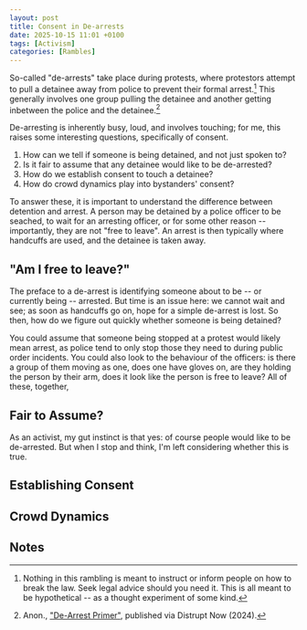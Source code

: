 ```yaml
---
layout: post
title: Consent in De-arrests
date: 2025-10-15 11:01 +0100
tags: [Activism]
categories: [Rambles]
---
```


So-called "de-arrests" take place during protests, where protestors attempt to pull a detainee away from police to prevent their formal arrest.[^legal]
This generally involves one group pulling the detainee and another getting inbetween the police and the detainee.[^de-arrest-primer]

De-arresting is inherently busy, loud, and involves touching; for me, this raises some interesting questions, specifically of consent.

1. How can we tell if someone is being detained, and not just spoken to?
2. Is it fair to assume that any detainee would like to be de-arrested?
3. How do we establish consent to touch a detainee?
4. How do crowd dynamics play into bystanders' consent?

To answer these, it is important to understand the difference between detention and arrest.
A person may be detained by a police officer to be seached, to wait for an arresting officer, or for some other reason -- importantly, they are not "free to leave".
An arrest is then typically where handcuffs are used, and the detainee is taken away.

## "Am I free to leave?"
The preface to a de-arrest is identifying someone about to be -- or currently being -- arrested.
But time is an issue here: we cannot wait and see; as soon as handcuffs go on, hope for a simple de-arrest is lost.
So then, how do we figure out quickly whether someone is being detained?

You could assume that someone being stopped at a protest would likely mean arrest, as police tend to only stop those they need to during public order incidents.
You could also look to the behaviour of the officers: is there a group of them moving as one, does one have gloves on, are they holding the person by their arm, does it look like the person is free to leave?
All of these, together, 

## Fair to Assume?
As an activist, my gut instinct is that yes: of course people would like to be de-arrested.
But when I stop and think, I'm left considering whether this is true.

## Establishing Consent

## Crowd Dynamics

## Notes
[^legal]: Nothing in this rambling is meant to instruct or inform people on how to break the law.
    Seek legal advice should you need it.
    This is all meant to be hypothetical -- as a thought experiment of some kind.

[^de-arrest-primer]: Anon., ["De-Arrest Primer"](https://disruptnow.org/defining-the-enemy/de-arrest-primer-anonymous-2024), published via Distrupt Now (2024).